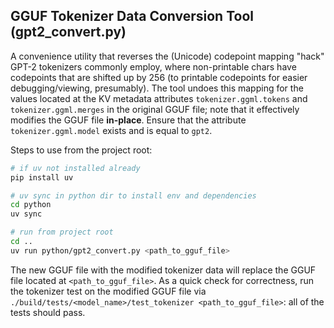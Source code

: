 ## GGUF Tokenizer Data Conversion Tool (gpt2_convert.py)

A convenience utility that reverses the (Unicode) codepoint mapping "hack" GPT-2 tokenizers commonly employ, where non-printable chars have codepoints that are shifted up by 256 (to printable codepoints for easier debugging/viewing, presumably). The tool undoes this mapping for the values located at the KV metadata attributes `tokenizer.ggml.tokens` and `tokenizer.ggml.merges` in the original GGUF file; note that it effectively modifies the GGUF file **in-place**. Ensure that the attribute `tokenizer.ggml.model` exists and is equal to `gpt2`.

Steps to use from the project root:

```bash
# if uv not installed already
pip install uv

# uv sync in python dir to install env and dependencies
cd python
uv sync

# run from project root
cd ..
uv run python/gpt2_convert.py <path_to_gguf_file>
```

The new GGUF file with the modified tokenizer data will replace the GGUF file located at `<path_to_gguf_file>`. As a quick check for correctness, run the tokenizer test on the modified GGUF file via `./build/tests/<model_name>/test_tokenizer <path_to_gguf_file>`: all of the tests should pass.
